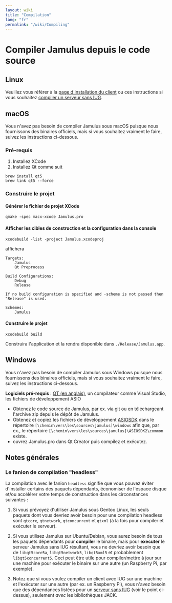 ```yaml
---
layout: wiki
title: "Compilation"
lang: "fr"
permalink: "/wiki/Compiling"
---
```


# Compiler Jamulus depuis le code source

## Linux

Veuillez vous référer à la [page d'installation du client](Installation-for-Linux) ou ces instructions si vous souhaitez [compiler un serveur sans <abbr title="Interface utilisateur graphique.">IUG</abbr>](Server-Linux#exécuter-un-serveur-sans-iug).

## macOS
Vous n'avez pas besoin de compiler Jamulus sous macOS puisque nous fournissons des binaires officiels, mais si vous souhaitez vraiment le faire, suivez les instructions ci-dessous.

### Pré-requis

1. Installez XCode
1. Installez Qt comme suit

```shell
brew install qt5
brew link qt5 --force
```

### Construire le projet

#### Générer le fichier de projet XCode
```shell
qmake -spec macx-xcode Jamulus.pro
```

#### Afficher les cibles de construction et la configuration dans la console
```shell
xcodebuild -list -project Jamulus.xcodeproj
```
affichera
```shell
Targets:
    Jamulus
    Qt Preprocess

Build Configurations:
    Debug
    Release

If no build configuration is specified and -scheme is not passed then "Release" is used.

Schemes:
    Jamulus
```

#### Construire le projet

```shell
xcodebuild build
```

Construira l'application et la rendra disponible dans `./Release/Jamulus.app`.


## Windows
Vous n'avez pas besoin de compiler Jamulus sous Windows puisque nous fournissons des binaires officiels, mais si vous souhaitez vraiment le faire, suivez les instructions ci-dessous.

**Logiciels pré-requis** : [QT (en anglais)](https://www.qt.io/download), un compilateur comme Visual Studio, les fichiers de développement ASIO

- Obtenez le code source de Jamulus, par ex. via git ou en téléchargeant l'archive zip depuis le dépôt de Jamulus.
- Obtenez et copiez les fichiers de développement [ASIOSDK](https://www.steinberg.net/en/company/developers.html) dans le répertoire `[\chemin\vers\les\sources\jamulus]\windows` afin que, par ex., le répertoire `[\chemin\vers\les\sources\jamulus]\ASIOSDK2\common` existe.
- ouvrez Jamulus.pro dans Qt Creator puis compilez et exécutez.


## Notes générales

### Le fanion de compilation "headless"

La compilation avec le fanion `headless` signifie que vous pouvez éviter d'installer certains des paquets dépendants, économiser de l'espace disque et/ou accélérer votre temps de construction dans les circonstances suivantes :

1. Si vous prévoyez d'utiliser Jamulus sous Gentoo Linux, les seuls paquets dont vous devriez avoir besoin pour une compilation headless sont `qtcore`, `qtnetwork`, `qtconcurrent` et `qtxml` (à la fois pour compiler et exécuter le serveur).

1. Si vous utilisez Jamulus sur Ubuntu/Debian, vous aurez besoin de tous les paquets dépendants pour **compiler** le binaire, mais pour **executer** le serveur Jamulus sans IUG résultant, vous ne devriez avoir besoin que de `libqt5core5a`, `libqt5network5`, `libqt5xml5` et probablement `libqt5concurrent5`. Ceci peut être utile pour compiler/mettre à jour sur une machine pour exécuter le binaire sur une autre (un Raspberry Pi, par exemple).

1. Notez que si vous voulez compiler un client avec IUG sur une machine et l'exécuter sur une autre (par ex. un Raspberry Pi), vous n'avez besoin que des dépendances listées pour un [serveur sans IUG](Server-Linux#exécuter-un-serveur-sans-iug) (voir le point ci-dessus), seulement _avec_ les bibliothèques JACK.

